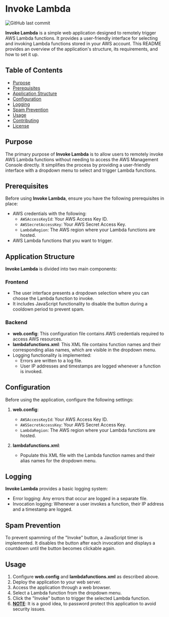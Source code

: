 # Invoke Lambda

![GitHub last commit](https://img.shields.io/github/last-commit/ljara2106/InvokeLambda)

**Invoke Lambda** is a simple web application designed to remotely trigger AWS Lambda functions. It provides a user-friendly interface for selecting and invoking Lambda functions stored in your AWS account. This README provides an overview of the application's structure, its requirements, and how to set it up.

## Table of Contents
- [Purpose](#purpose)
- [Prerequisites](#prerequisites)
- [Application Structure](#application-structure)
- [Configuration](#configuration)
- [Logging](#logging)
- [Spam Prevention](#spam-prevention)
- [Usage](#usage)
- [Contributing](#contributing)
- [License](#license)

## Purpose

The primary purpose of **Invoke Lambda** is to allow users to remotely invoke AWS Lambda functions without needing to access the AWS Management Console directly. It simplifies the process by providing a user-friendly interface with a dropdown menu to select and trigger Lambda functions.

## Prerequisites

Before using **Invoke Lambda**, ensure you have the following prerequisites in place:

- AWS credentials with the following:
    - `AWSAccessKeyId`: Your AWS Access Key ID.
    - `AWSSecretAccessKey`: Your AWS Secret Access Key.
    - `LambdaRegion`: The AWS region where your Lambda functions are hosted.
- AWS Lambda functions that you want to trigger.

## Application Structure

**Invoke Lambda** is divided into two main components:

### Frontend
- The user interface presents a dropdown selection where you can choose the Lambda function to invoke.
- It includes JavaScript functionality to disable the button during a cooldown period to prevent spam.

### Backend
- **web.config**: This configuration file contains AWS credentials required to access AWS resources.
- **lambdafunctions.xml**: This XML file contains function names and their corresponding alias names, which are visible in the dropdown menu.
- Logging functionality is implemented:
    - Errors are written to a log file.
    - User IP addresses and timestamps are logged whenever a function is invoked.

## Configuration

Before using the application, configure the following settings:

1. **web.config**:
    - `AWSAccessKeyId`: Your AWS Access Key ID.
    - `AWSSecretAccessKey`: Your AWS Secret Access Key.
    - `LambdaRegion`: The AWS region where your Lambda functions are hosted.

2. **lambdafunctions.xml**:
    - Populate this XML file with the Lambda function names and their alias names for the dropdown menu.

## Logging

**Invoke Lambda** provides a basic logging system:

- Error logging: Any errors that occur are logged in a separate file.
- Invocation logging: Whenever a user invokes a function, their IP address and a timestamp are logged.

## Spam Prevention

To prevent spamming of the "Invoke" button, a JavaScript timer is implemented. It disables the button after each invocation and displays a countdown until the button becomes clickable again.

## Usage

1. Configure **web.config** and **lambdafunctions.xml** as described above.
2. Deploy the application to your web server.
3. Access the application through a web browser.
4. Select a Lambda function from the dropdown menu.
5. Click the "Invoke" button to trigger the selected Lambda function.
6. **<u>NOTE</u>**: It is a good idea, to password protect this application to avoid security issues.

